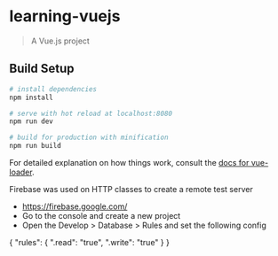 # learning-vuejs

> A Vue.js project

## Build Setup

``` bash
# install dependencies
npm install

# serve with hot reload at localhost:8080
npm run dev

# build for production with minification
npm run build
```

For detailed explanation on how things work, consult the [docs for vue-loader](http://vuejs.github.io/vue-loader).

Firebase was used on HTTP classes to create a remote test server
- https://firebase.google.com/
- Go to the console and create a new project
- Open the Develop > Database > Rules and set the following config

{
  "rules": {
    ".read": "true",
    ".write": "true"
  }
}

